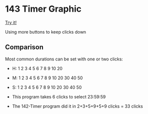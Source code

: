 # 143 Timer Graphic

[Try it!](https://christernilsson.github.io/Lab/2017/143-Timer-Graphic/index.html)

Using more buttons to keep clicks down

## Comparison

Most common durations can be set with one or two clicks:

* H: 1 2 3 4 5 6 7 8 9 10 20
* M: 1 2 3 4 5 6 7 8 9 10 20 30 40 50
* S: 1 2 3 4 5 6 7 8 9 10 20 30 40 50

* This program takes 6 clicks to select 23:59:59 
* The 142-Timer program did it in 2+3+5+9+5+9 clicks = 33 clicks